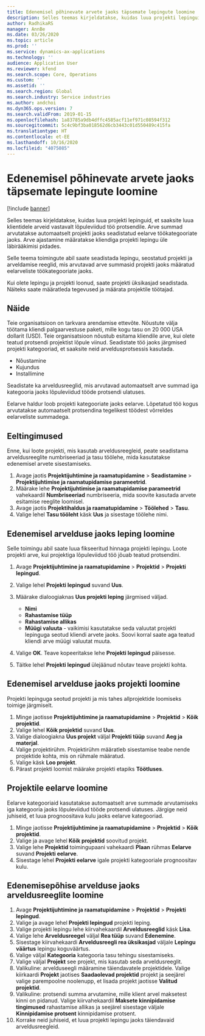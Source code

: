 ```yaml
---
title: Edenemisel põhinevate arvete jaoks täpsemate lepingute loomine
description: Selles teemas kirjeldatakse, kuidas luua projekti lepinguid, et saaksite luua klientidele arveid vastavalt lõpuleviidud töö protsendile.
author: RadhikaRS
manager: AnnBe
ms.date: 03/26/2020
ms.topic: article
ms.prod: ''
ms.service: dynamics-ax-applications
ms.technology: ''
audience: Application User
ms.reviewer: kfend
ms.search.scope: Core, Operations
ms.custom: ''
ms.assetid: ''
ms.search.region: Global
ms.search.industry: Service industries
ms.author: andchoi
ms.dyn365.ops.version: 7
ms.search.validFrom: 2019-01-15
ms.openlocfilehash: 1a83785a9db4dffc4585acf11ef971c08594f312
ms.sourcegitcommit: 5c4c9bf3ba018562d6cb3443c01d550489c415fa
ms.translationtype: HT
ms.contentlocale: et-EE
ms.lasthandoff: 10/16/2020
ms.locfileid: "4075085"
---
```

# <a name="create-advanced-contracts-for-billing-based-on-progress"></a>Edenemisel põhinevate arvete jaoks täpsemate lepingute loomine
[!include [banner](../includes/banner.md)]

Selles teemas kirjeldatakse, kuidas luua projekti lepinguid, et saaksite luua klientidele arveid vastavalt lõpuleviidud töö protsendile. Arve summad arvutatakse automaatselt projekti jaoks seadistatud eelarve töökategooriate jaoks. Arve ajastamine määratakse kliendiga projekti lepingu üle läbirääkimisi pidades.

Selle teema toimingute abil saate seadistada lepingu, seostatud projekti ja arveldamise reeglid, mis arvutavad arve summasid projekti jaoks määratud eelarveliste töökategooriate jaoks.

Kui olete lepingu ja projekti loonud, saate projekti üksikasjad seadistada. Näiteks saate määratleda tegevused ja määrata projektile töötajad.

## <a name="example"></a>Näide

Teie organisatsioon on tarkvara arendamise ettevõte. Nõustute välja töötama kliendi palgaarvestuse paketi, mille kogu tasu on 20 000 USA dollarit (USD). Teie organisatsioon nõustub esitama kliendile arve, kui olete teatud protsendi projektist lõpule viinud. Seadistate töö jaoks järgmised projekti kategooriad, et saaksite neid arveldusprotsessis kasutada.

- Nõustamine
- Kujundus
- Installimine

Seadistate ka arveldusreeglid, mis arvutavad automaatselt arve summad iga kategooria jaoks lõpuleviidud tööde protsendi ulatuses.

Eelarve haldur loob projekti kategooriate jaoks eelarve. Lõpetatud töö kogus arvutatakse automaatselt protsendina tegelikest töödest võrreldes eelarveliste summadega.

## <a name="prerequisites"></a>Eeltingimused

Enne, kui loote projekti, mis kasutab arveldusreegleid, peate seadistama arveldusreeglite numbriseeriad ja tasu töölehe, mida kasutatakse edenemisel arvete sisestamiseks.

1. Avage jaotis **Projektijuhtimine ja raamatupidamine** \> **Seadistamine** \> **Projektijuhtimise ja raamatupidamise parameetrid**.
2. Määrake lehe **Projektijuhtimise ja raamatupidamise parameetrid** vahekaardil **Numbriseeriad** numbriseeria, mida soovite kasutada arvete esitamise reeglite loomisel.
3. Avage jaotis **Projektihaldus ja raamatupidamine** \> **Töölehed** \> **Tasu**.
4. Valige lehel **Tasu tööleht** käsk **Uus** ja sisestage töölehe nimi.

## <a name="create-a-contract-for-progress-billings"></a>Edenemisel arvelduse jaoks leping loomine

Selle toimingu abil saate luua fikseeritud hinnaga projekti lepingu. Loote projekti arve, kui projektiga lõpuleviidud töö jõuab teatud protsendini.

1. Avage **Projektijuhtimine ja raamatupidamine** \> **Projektid** \> **Projekti lepingud**.
2. Valige lehel **Projekti lepingud** suvand **Uus**.
3. Määrake dialoogiaknas **Uus projekti leping** järgmised väljad.

    - **Nimi**
    - **Rahastamise tüüp**
    - **Rahastamise allikas**
    - **Müügi valuuta** - vaikimisi kasutatakse seda valuutat projekti lepinguga seotud kliendi arvete jaoks. Soovi korral saate aga teatud kliendi arve müügi valuutat muuta.

4. Valige **OK**. Teave kopeeritakse lehe **Projekti lepingud** päisesse.
5. Täitke lehel **Projekti lepingud** ülejäänud nõutav teave projekti kohta.

## <a name="create-a-project-for-progress-billings"></a>Edenemisel arvelduse jaoks projekti loomine

Projekti lepinguga seotud projekti ja mis tahes allprojektide loomiseks toimige järgmiselt.

1. Minge jaotisse **Projektijuhtimine ja raamatupidamine** \> **Projektid** \> **Kõik projektid**.
2. Valige lehel **Kõik projektid** suvand **Uus**.
3. Valige dialoogiakna **Uus projekt** väljal **Projekti tüüp** suvand **Aeg ja materjal**.
4. Valige projektirühm. Projektirühm määratleb sisestamise teabe nende projektide kohta, mis on rühmale määratud.
5. Valige käsk **Loo projekt**.
6. Pärast projekti loomist määrake projekti etapiks **Töötluses**.

## <a name="create-a-budget-for-a-project"></a>Projektile eelarve loomine

Eelarve kategooriaid kasutatakse automaatselt arve summade arvutamiseks iga kategooria jaoks lõpuleviidud tööde protsendi ulatuses. Järgige neid juhiseid, et luua prognoositava kulu jaoks eelarve kategooriad.

1. Minge jaotisse **Projektijuhtimine ja raamatupidamine** \> **Projektid** \> **Kõik projektid**.
2. Valige ja avage lehel **Kõik projektid** soovitud projekt.
3. Valige lehe **Projektid** toimingupaani vahekaardi **Plaan** rühmas **Eelarve** suvand **Projekti eelarve**.
4. Sisestage lehel **Projekti eelarve** igale projekti kategooriale prognoositav kulu.

## <a name="create-billing-rules-for-progress-billings"></a>Edenemisepõhise arvelduse jaoks arveldusreeglite loomine

1. Avage **Projektijuhtimine ja raamatupidamine** \> **Projektid** \> **Projekti lepingud**.
2. Valige ja avage lehel **Projekti lepingud** projekti leping.
3. Valige projekti lepingu lehe kiirvahekaardil **Arveldusreeglid** käsk **Lisa**.
4. Valige lehe **Arveldusreegel** väljal **Rea tüüp** suvand **Edenemine**.
5. Sisestage kiirvahekaardi **Arveldusreegli rea üksikasjad** väljale **Lepingu väärtus** lepingu koguväärtus.
6. Valige väljal **Kategooria** kategooria tasu tehingu sisestamiseks.
7. Valige väljal **Projekt** see projekt, mis kasutab seda arveldusreeglit.
8. Valikuline: arvelduseegli määramine täiendavatele projektidele. Valige kiirkaardi **Projekt** jaotises **Saadaolevad projektid** projekt ja seejärel valige parempoolne noolenupp, et lisada projekt jaotisse **Valitud projektid**.
9. Valikuline: protsendi summa arvutamine, mille klient arvel maksetest kinni on pidanud. Valige kiirvahekaardil **Maksete kinnipidamise tingimused** rahastamise allikas ja seejärel sisestage väljale **Kinnipidamise protsent** kinnipidamise protsent.
10. Korrake neid juhiseid, et luua projekti lepingu jaoks täiendavaid arveldusreegleid.
